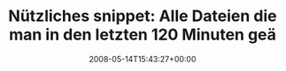 ---
retweeted: false
source: <a href="http://twitter.com" rel="nofollow">Twitter Web Client</a>
entities:
  hashtags: []
  symbols: []
  user_mentions: []
  urls: []
display_text_range:
- '0'
- '118'
favorite_count: '0'
id_str: '811191867'
truncated: false
retweet_count: '0'
id: '811191867'
created_at: Wed May 14 15:43:27 +0000 2008
favorited: false
full_text: 'Nützliches snippet: Alle Dateien die man in den letzten 120 Minuten geändert
  hat: "find ./ -mmin +0 -mmin -120 -print"'
lang: de
tags:
- pesos/twitter
date: '2008-05-14T15:43:27+00:00'
src: https://twitter.com/bascht/status/811191867
original_url: https://twitter.com/bascht/status/811191867
type: twitter_tweet
text: 'Nützliches snippet: Alle Dateien die man in den letzten 120 Minuten geändert
  hat: "find ./ -mmin +0 -mmin -120 -print"'
title: 'Nützliches snippet: Alle Dateien die man in den letzten 120 Minuten geä'

---
